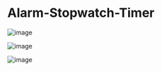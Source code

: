 # Alarm-Stopwatch-Timer


![image](https://user-images.githubusercontent.com/64268059/120930325-14566380-c702-11eb-96e3-656d87b2da1a.png)


![image](https://user-images.githubusercontent.com/64268059/120930346-2cc67e00-c702-11eb-9cf8-d54c7651cf74.png)


![image](https://user-images.githubusercontent.com/64268059/120930378-45cf2f00-c702-11eb-9031-34bec16c03e3.png)

